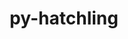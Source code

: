 ---
title: "py-hatchling"
layout: cache
categories: [package, develop-2024-03-10]
meta: {"versions": ["1.21.0"], "compilers": ["apple-clang@=15.0.0", "cce@=15.0.1", "gcc@=11.1.0", "gcc@=11.4.0", "gcc@=7.3.1", "gcc@=7.5.0", "gcc@=9.4.0", "oneapi@=2024.0.0"], "oss": ["amzn2", "rhel8", "ubuntu18.04", "ubuntu20.04", "ubuntu22.04", "ventura"], "platforms": ["darwin", "linux"], "targets": ["aarch64", "neoverse_n1", "neoverse_v1", "neoverse_v2", "ppc64le", "x86_64_v3", "zen4"], "stacks": ["aws-isc", "aws-isc-aarch64", "data-vis-sdk", "e4s", "e4s-cray-rhel", "e4s-neoverse-v2", "e4s-neoverse_v1", "e4s-oneapi", "e4s-power", "e4s-rocm-external", "ml-darwin-aarch64-mps", "ml-linux-x86_64-cpu", "ml-linux-x86_64-cuda", "ml-linux-x86_64-rocm", "radiuss", "root"], "num_specs": 27, "num_specs_by_stack": {"ml-darwin-aarch64-mps": 2, "root": 27, "aws-isc-aarch64": 2, "aws-isc": 1, "e4s-cray-rhel": 1, "radiuss": 2, "e4s-power": 2, "data-vis-sdk": 2, "e4s-neoverse_v1": 3, "e4s-neoverse-v2": 3, "e4s": 4, "e4s-rocm-external": 1, "ml-linux-x86_64-rocm": 2, "ml-linux-x86_64-cpu": 3, "ml-linux-x86_64-cuda": 3, "e4s-oneapi": 2}}
spec_details: [{"hash": "fybawzhiqdktbmsmknubtsfoij544epv", "compiler": "apple-clang@=15.0.0", "versions": ["1.21.0"], "os": "ventura", "platform": "darwin", "target": "aarch64", "variants": ["build_system=python_pip"], "stacks": ["ml-darwin-aarch64-mps", "root"], "size": "-", "tarball": "https://binaries.spack.io/develop-2024-03-10/build_cache/darwin-ventura-aarch64/apple-clang-15.0.0/py-hatchling-1.21.0/darwin-ventura-aarch64-apple-clang-15.0.0-py-hatchling-1.21.0-fybawzhiqdktbmsmknubtsfoij544epv.spack"}, {"hash": "nlwkyhimq5phzjmdexirk7meahgiesne", "compiler": "apple-clang@=15.0.0", "versions": ["1.21.0"], "os": "ventura", "platform": "darwin", "target": "aarch64", "variants": ["build_system=python_pip"], "stacks": ["ml-darwin-aarch64-mps", "root"], "size": "-", "tarball": "https://binaries.spack.io/develop-2024-03-10/build_cache/darwin-ventura-aarch64/apple-clang-15.0.0/py-hatchling-1.21.0/darwin-ventura-aarch64-apple-clang-15.0.0-py-hatchling-1.21.0-nlwkyhimq5phzjmdexirk7meahgiesne.spack"}, {"hash": "elwhg6jqjteknwgvewq3gxaeev3e67gq", "compiler": "gcc@=7.3.1", "versions": ["1.21.0"], "os": "amzn2", "platform": "linux", "target": "aarch64", "variants": ["build_system=python_pip"], "stacks": ["root", "aws-isc-aarch64"], "size": "-", "tarball": "https://binaries.spack.io/develop-2024-03-10/build_cache/linux-amzn2-aarch64/gcc-7.3.1/py-hatchling-1.21.0/linux-amzn2-aarch64-gcc-7.3.1-py-hatchling-1.21.0-elwhg6jqjteknwgvewq3gxaeev3e67gq.spack"}, {"hash": "q4mblw3t5zxruvwzdn5lapki6yri7ovx", "compiler": "gcc@=7.3.1", "versions": ["1.21.0"], "os": "amzn2", "platform": "linux", "target": "neoverse_n1", "variants": ["build_system=python_pip"], "stacks": ["root", "aws-isc-aarch64"], "size": "-", "tarball": "https://binaries.spack.io/develop-2024-03-10/build_cache/linux-amzn2-neoverse_n1/gcc-7.3.1/py-hatchling-1.21.0/linux-amzn2-neoverse_n1-gcc-7.3.1-py-hatchling-1.21.0-q4mblw3t5zxruvwzdn5lapki6yri7ovx.spack"}, {"hash": "2auuq4cwkkbu4ia4jomjokfu7n4zaiud", "compiler": "gcc@=7.3.1", "versions": ["1.21.0"], "os": "amzn2", "platform": "linux", "target": "x86_64_v3", "variants": ["build_system=python_pip"], "stacks": ["aws-isc", "root"], "size": "-", "tarball": "https://binaries.spack.io/develop-2024-03-10/build_cache/linux-amzn2-x86_64_v3/gcc-7.3.1/py-hatchling-1.21.0/linux-amzn2-x86_64_v3-gcc-7.3.1-py-hatchling-1.21.0-2auuq4cwkkbu4ia4jomjokfu7n4zaiud.spack"}, {"hash": "ccga6i4a236td3oieo3bwkpt5irygewa", "compiler": "cce@=15.0.1", "versions": ["1.21.0"], "os": "rhel8", "platform": "linux", "target": "zen4", "variants": ["build_system=python_pip"], "stacks": ["e4s-cray-rhel", "root"], "size": "-", "tarball": "https://binaries.spack.io/develop-2024-03-10/build_cache/linux-rhel8-zen4/cce-15.0.1/py-hatchling-1.21.0/linux-rhel8-zen4-cce-15.0.1-py-hatchling-1.21.0-ccga6i4a236td3oieo3bwkpt5irygewa.spack"}, {"hash": "m2vcuzfu3tplcozmpdukk2lhxgznp4vz", "compiler": "gcc@=7.5.0", "versions": ["1.21.0"], "os": "ubuntu18.04", "platform": "linux", "target": "x86_64_v3", "variants": ["build_system=python_pip"], "stacks": ["radiuss", "root"], "size": "-", "tarball": "https://binaries.spack.io/develop-2024-03-10/build_cache/linux-ubuntu18.04-x86_64_v3/gcc-7.5.0/py-hatchling-1.21.0/linux-ubuntu18.04-x86_64_v3-gcc-7.5.0-py-hatchling-1.21.0-m2vcuzfu3tplcozmpdukk2lhxgznp4vz.spack"}, {"hash": "f75sujj5uyzqermheakqgvjqcbpzn2bf", "compiler": "gcc@=7.5.0", "versions": ["1.21.0"], "os": "ubuntu18.04", "platform": "linux", "target": "x86_64_v3", "variants": ["build_system=python_pip"], "stacks": ["radiuss", "root"], "size": "-", "tarball": "https://binaries.spack.io/develop-2024-03-10/build_cache/linux-ubuntu18.04-x86_64_v3/gcc-7.5.0/py-hatchling-1.21.0/linux-ubuntu18.04-x86_64_v3-gcc-7.5.0-py-hatchling-1.21.0-f75sujj5uyzqermheakqgvjqcbpzn2bf.spack"}, {"hash": "twhaf3p2wkqgmcytevmmz5bxj2k6rjic", "compiler": "gcc@=9.4.0", "versions": ["1.21.0"], "os": "ubuntu20.04", "platform": "linux", "target": "ppc64le", "variants": ["build_system=python_pip"], "stacks": ["root", "e4s-power"], "size": "-", "tarball": "https://binaries.spack.io/develop-2024-03-10/build_cache/linux-ubuntu20.04-ppc64le/gcc-9.4.0/py-hatchling-1.21.0/linux-ubuntu20.04-ppc64le-gcc-9.4.0-py-hatchling-1.21.0-twhaf3p2wkqgmcytevmmz5bxj2k6rjic.spack"}, {"hash": "ugupg26jkz3xgt5xpcxs5lkqn5tpxaiu", "compiler": "gcc@=9.4.0", "versions": ["1.21.0"], "os": "ubuntu20.04", "platform": "linux", "target": "ppc64le", "variants": ["build_system=python_pip"], "stacks": ["root", "e4s-power"], "size": "-", "tarball": "https://binaries.spack.io/develop-2024-03-10/build_cache/linux-ubuntu20.04-ppc64le/gcc-9.4.0/py-hatchling-1.21.0/linux-ubuntu20.04-ppc64le-gcc-9.4.0-py-hatchling-1.21.0-ugupg26jkz3xgt5xpcxs5lkqn5tpxaiu.spack"}, {"hash": "heombdytjrhodd6ceiqg4uyzxko2n4te", "compiler": "gcc@=11.1.0", "versions": ["1.21.0"], "os": "ubuntu20.04", "platform": "linux", "target": "x86_64_v3", "variants": ["build_system=python_pip"], "stacks": ["data-vis-sdk", "root"], "size": "-", "tarball": "https://binaries.spack.io/develop-2024-03-10/build_cache/linux-ubuntu20.04-x86_64_v3/gcc-11.1.0/py-hatchling-1.21.0/linux-ubuntu20.04-x86_64_v3-gcc-11.1.0-py-hatchling-1.21.0-heombdytjrhodd6ceiqg4uyzxko2n4te.spack"}, {"hash": "hxg5alx6b6wxoflkejqwvphebtwkhbxb", "compiler": "gcc@=11.1.0", "versions": ["1.21.0"], "os": "ubuntu20.04", "platform": "linux", "target": "x86_64_v3", "variants": ["build_system=python_pip"], "stacks": ["data-vis-sdk", "root"], "size": "-", "tarball": "https://binaries.spack.io/develop-2024-03-10/build_cache/linux-ubuntu20.04-x86_64_v3/gcc-11.1.0/py-hatchling-1.21.0/linux-ubuntu20.04-x86_64_v3-gcc-11.1.0-py-hatchling-1.21.0-hxg5alx6b6wxoflkejqwvphebtwkhbxb.spack"}, {"hash": "tvvbi7mqtnrh2um62zvuyig2xvxwkoni", "compiler": "gcc@=11.4.0", "versions": ["1.21.0"], "os": "ubuntu22.04", "platform": "linux", "target": "neoverse_v1", "variants": ["build_system=python_pip"], "stacks": ["root", "e4s-neoverse_v1"], "size": "-", "tarball": "https://binaries.spack.io/develop-2024-03-10/build_cache/linux-ubuntu22.04-neoverse_v1/gcc-11.4.0/py-hatchling-1.21.0/linux-ubuntu22.04-neoverse_v1-gcc-11.4.0-py-hatchling-1.21.0-tvvbi7mqtnrh2um62zvuyig2xvxwkoni.spack"}, {"hash": "gcfrpf44anbcifdfvbzg2lflt2xmedm6", "compiler": "gcc@=11.4.0", "versions": ["1.21.0"], "os": "ubuntu22.04", "platform": "linux", "target": "neoverse_v1", "variants": ["build_system=python_pip"], "stacks": ["root", "e4s-neoverse_v1"], "size": "-", "tarball": "https://binaries.spack.io/develop-2024-03-10/build_cache/linux-ubuntu22.04-neoverse_v1/gcc-11.4.0/py-hatchling-1.21.0/linux-ubuntu22.04-neoverse_v1-gcc-11.4.0-py-hatchling-1.21.0-gcfrpf44anbcifdfvbzg2lflt2xmedm6.spack"}, {"hash": "i5opcfoatc2mg5ab5ejpfrkenni7kygd", "compiler": "gcc@=11.4.0", "versions": ["1.21.0"], "os": "ubuntu22.04", "platform": "linux", "target": "neoverse_v1", "variants": ["build_system=python_pip"], "stacks": ["root", "e4s-neoverse_v1"], "size": "-", "tarball": "https://binaries.spack.io/develop-2024-03-10/build_cache/linux-ubuntu22.04-neoverse_v1/gcc-11.4.0/py-hatchling-1.21.0/linux-ubuntu22.04-neoverse_v1-gcc-11.4.0-py-hatchling-1.21.0-i5opcfoatc2mg5ab5ejpfrkenni7kygd.spack"}, {"hash": "eu7bhebmvvaybrvjit6ks7fdvgzp5du5", "compiler": "gcc@=11.4.0", "versions": ["1.21.0"], "os": "ubuntu22.04", "platform": "linux", "target": "neoverse_v2", "variants": ["build_system=python_pip"], "stacks": ["root", "e4s-neoverse-v2"], "size": "-", "tarball": "https://binaries.spack.io/develop-2024-03-10/build_cache/linux-ubuntu22.04-neoverse_v2/gcc-11.4.0/py-hatchling-1.21.0/linux-ubuntu22.04-neoverse_v2-gcc-11.4.0-py-hatchling-1.21.0-eu7bhebmvvaybrvjit6ks7fdvgzp5du5.spack"}, {"hash": "hoc7f2bazqmgpumzpipujqsanprq7qt5", "compiler": "gcc@=11.4.0", "versions": ["1.21.0"], "os": "ubuntu22.04", "platform": "linux", "target": "neoverse_v2", "variants": ["build_system=python_pip"], "stacks": ["root", "e4s-neoverse-v2"], "size": "-", "tarball": "https://binaries.spack.io/develop-2024-03-10/build_cache/linux-ubuntu22.04-neoverse_v2/gcc-11.4.0/py-hatchling-1.21.0/linux-ubuntu22.04-neoverse_v2-gcc-11.4.0-py-hatchling-1.21.0-hoc7f2bazqmgpumzpipujqsanprq7qt5.spack"}, {"hash": "ghgtt2f36wx5u6ostqxvwy5h5inh37fo", "compiler": "gcc@=11.4.0", "versions": ["1.21.0"], "os": "ubuntu22.04", "platform": "linux", "target": "neoverse_v2", "variants": ["build_system=python_pip"], "stacks": ["root", "e4s-neoverse-v2"], "size": "-", "tarball": "https://binaries.spack.io/develop-2024-03-10/build_cache/linux-ubuntu22.04-neoverse_v2/gcc-11.4.0/py-hatchling-1.21.0/linux-ubuntu22.04-neoverse_v2-gcc-11.4.0-py-hatchling-1.21.0-ghgtt2f36wx5u6ostqxvwy5h5inh37fo.spack"}, {"hash": "jags4fhuschslbtm5igk4qrwpikbyuqe", "compiler": "gcc@=11.4.0", "versions": ["1.21.0"], "os": "ubuntu22.04", "platform": "linux", "target": "x86_64_v3", "variants": ["build_system=python_pip"], "stacks": ["root", "e4s"], "size": "-", "tarball": "https://binaries.spack.io/develop-2024-03-10/build_cache/linux-ubuntu22.04-x86_64_v3/gcc-11.4.0/py-hatchling-1.21.0/linux-ubuntu22.04-x86_64_v3-gcc-11.4.0-py-hatchling-1.21.0-jags4fhuschslbtm5igk4qrwpikbyuqe.spack"}, {"hash": "rqibhgql4plreaehdxppvnu3cbi5gnuk", "compiler": "gcc@=11.4.0", "versions": ["1.21.0"], "os": "ubuntu22.04", "platform": "linux", "target": "x86_64_v3", "variants": ["build_system=python_pip"], "stacks": ["root", "e4s"], "size": "-", "tarball": "https://binaries.spack.io/develop-2024-03-10/build_cache/linux-ubuntu22.04-x86_64_v3/gcc-11.4.0/py-hatchling-1.21.0/linux-ubuntu22.04-x86_64_v3-gcc-11.4.0-py-hatchling-1.21.0-rqibhgql4plreaehdxppvnu3cbi5gnuk.spack"}, {"hash": "eygyhhkpninudxgz23kga2maq5cn5y55", "compiler": "gcc@=11.4.0", "versions": ["1.21.0"], "os": "ubuntu22.04", "platform": "linux", "target": "x86_64_v3", "variants": ["build_system=python_pip"], "stacks": ["e4s-rocm-external", "ml-linux-x86_64-rocm", "ml-linux-x86_64-cpu", "root", "ml-linux-x86_64-cuda"], "size": "-", "tarball": "https://binaries.spack.io/develop-2024-03-10/build_cache/linux-ubuntu22.04-x86_64_v3/gcc-11.4.0/py-hatchling-1.21.0/linux-ubuntu22.04-x86_64_v3-gcc-11.4.0-py-hatchling-1.21.0-eygyhhkpninudxgz23kga2maq5cn5y55.spack"}, {"hash": "eilk54cbsht5if2pjxixv7m5kyc7as3b", "compiler": "gcc@=11.4.0", "versions": ["1.21.0"], "os": "ubuntu22.04", "platform": "linux", "target": "x86_64_v3", "variants": ["build_system=python_pip"], "stacks": ["root", "e4s"], "size": "-", "tarball": "https://binaries.spack.io/develop-2024-03-10/build_cache/linux-ubuntu22.04-x86_64_v3/gcc-11.4.0/py-hatchling-1.21.0/linux-ubuntu22.04-x86_64_v3-gcc-11.4.0-py-hatchling-1.21.0-eilk54cbsht5if2pjxixv7m5kyc7as3b.spack"}, {"hash": "z2nn6ywnqwcmtf4js2coipxqmdsn6xfe", "compiler": "gcc@=11.4.0", "versions": ["1.21.0"], "os": "ubuntu22.04", "platform": "linux", "target": "x86_64_v3", "variants": ["build_system=python_pip"], "stacks": ["root", "e4s"], "size": "-", "tarball": "https://binaries.spack.io/develop-2024-03-10/build_cache/linux-ubuntu22.04-x86_64_v3/gcc-11.4.0/py-hatchling-1.21.0/linux-ubuntu22.04-x86_64_v3-gcc-11.4.0-py-hatchling-1.21.0-z2nn6ywnqwcmtf4js2coipxqmdsn6xfe.spack"}, {"hash": "tw5cqnci32jx3gxltlcthmwiceneapbr", "compiler": "gcc@=11.4.0", "versions": ["1.21.0"], "os": "ubuntu22.04", "platform": "linux", "target": "x86_64_v3", "variants": ["build_system=python_pip"], "stacks": ["root", "ml-linux-x86_64-cpu", "ml-linux-x86_64-cuda"], "size": "-", "tarball": "https://binaries.spack.io/develop-2024-03-10/build_cache/linux-ubuntu22.04-x86_64_v3/gcc-11.4.0/py-hatchling-1.21.0/linux-ubuntu22.04-x86_64_v3-gcc-11.4.0-py-hatchling-1.21.0-tw5cqnci32jx3gxltlcthmwiceneapbr.spack"}, {"hash": "wzktctj43asuxj64k5n3n67s7olgclto", "compiler": "gcc@=11.4.0", "versions": ["1.21.0"], "os": "ubuntu22.04", "platform": "linux", "target": "x86_64_v3", "variants": ["build_system=python_pip"], "stacks": ["root", "ml-linux-x86_64-rocm", "ml-linux-x86_64-cpu", "ml-linux-x86_64-cuda"], "size": "-", "tarball": "https://binaries.spack.io/develop-2024-03-10/build_cache/linux-ubuntu22.04-x86_64_v3/gcc-11.4.0/py-hatchling-1.21.0/linux-ubuntu22.04-x86_64_v3-gcc-11.4.0-py-hatchling-1.21.0-wzktctj43asuxj64k5n3n67s7olgclto.spack"}, {"hash": "a5jukgpivo2wm4pno5ai7qw2owiggtkp", "compiler": "oneapi@=2024.0.0", "versions": ["1.21.0"], "os": "ubuntu22.04", "platform": "linux", "target": "x86_64_v3", "variants": ["build_system=python_pip"], "stacks": ["root", "e4s-oneapi"], "size": "-", "tarball": "https://binaries.spack.io/develop-2024-03-10/build_cache/linux-ubuntu22.04-x86_64_v3/oneapi-2024.0.0/py-hatchling-1.21.0/linux-ubuntu22.04-x86_64_v3-oneapi-2024.0.0-py-hatchling-1.21.0-a5jukgpivo2wm4pno5ai7qw2owiggtkp.spack"}, {"hash": "i4gipa53wwpj36m6vx2sbxh4zdigusbh", "compiler": "oneapi@=2024.0.0", "versions": ["1.21.0"], "os": "ubuntu22.04", "platform": "linux", "target": "x86_64_v3", "variants": ["build_system=python_pip"], "stacks": ["root", "e4s-oneapi"], "size": "-", "tarball": "https://binaries.spack.io/develop-2024-03-10/build_cache/linux-ubuntu22.04-x86_64_v3/oneapi-2024.0.0/py-hatchling-1.21.0/linux-ubuntu22.04-x86_64_v3-oneapi-2024.0.0-py-hatchling-1.21.0-i4gipa53wwpj36m6vx2sbxh4zdigusbh.spack"}]
---